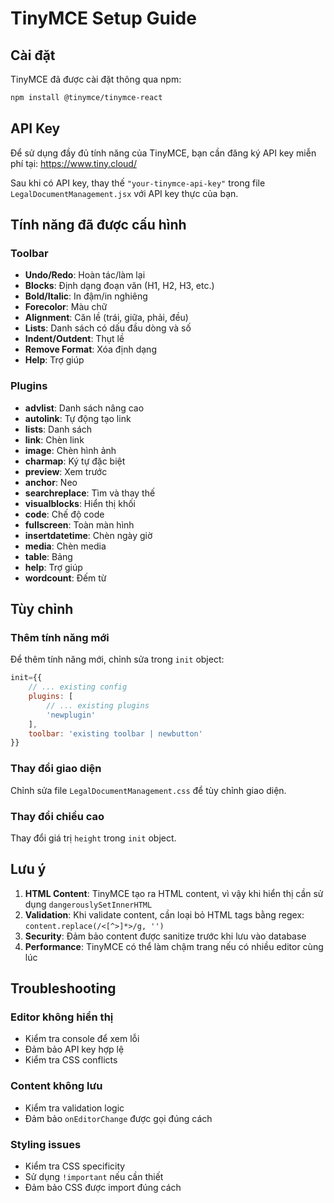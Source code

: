 # TinyMCE Setup Guide

## Cài đặt

TinyMCE đã được cài đặt thông qua npm:
```bash
npm install @tinymce/tinymce-react
```

## API Key

Để sử dụng đầy đủ tính năng của TinyMCE, bạn cần đăng ký API key miễn phí tại: https://www.tiny.cloud/

Sau khi có API key, thay thế `"your-tinymce-api-key"` trong file `LegalDocumentManagement.jsx` với API key thực của bạn.

## Tính năng đã được cấu hình

### Toolbar
- **Undo/Redo**: Hoàn tác/làm lại
- **Blocks**: Định dạng đoạn văn (H1, H2, H3, etc.)
- **Bold/Italic**: In đậm/in nghiêng
- **Forecolor**: Màu chữ
- **Alignment**: Căn lề (trái, giữa, phải, đều)
- **Lists**: Danh sách có dấu đầu dòng và số
- **Indent/Outdent**: Thụt lề
- **Remove Format**: Xóa định dạng
- **Help**: Trợ giúp

### Plugins
- **advlist**: Danh sách nâng cao
- **autolink**: Tự động tạo link
- **lists**: Danh sách
- **link**: Chèn link
- **image**: Chèn hình ảnh
- **charmap**: Ký tự đặc biệt
- **preview**: Xem trước
- **anchor**: Neo
- **searchreplace**: Tìm và thay thế
- **visualblocks**: Hiển thị khối
- **code**: Chế độ code
- **fullscreen**: Toàn màn hình
- **insertdatetime**: Chèn ngày giờ
- **media**: Chèn media
- **table**: Bảng
- **help**: Trợ giúp
- **wordcount**: Đếm từ

## Tùy chỉnh

### Thêm tính năng mới
Để thêm tính năng mới, chỉnh sửa trong `init` object:

```javascript
init={{
    // ... existing config
    plugins: [
        // ... existing plugins
        'newplugin'
    ],
    toolbar: 'existing toolbar | newbutton'
}}
```

### Thay đổi giao diện
Chỉnh sửa file `LegalDocumentManagement.css` để tùy chỉnh giao diện.

### Thay đổi chiều cao
Thay đổi giá trị `height` trong `init` object.

## Lưu ý

1. **HTML Content**: TinyMCE tạo ra HTML content, vì vậy khi hiển thị cần sử dụng `dangerouslySetInnerHTML`
2. **Validation**: Khi validate content, cần loại bỏ HTML tags bằng regex: `content.replace(/<[^>]*>/g, '')`
3. **Security**: Đảm bảo content được sanitize trước khi lưu vào database
4. **Performance**: TinyMCE có thể làm chậm trang nếu có nhiều editor cùng lúc

## Troubleshooting

### Editor không hiển thị
- Kiểm tra console để xem lỗi
- Đảm bảo API key hợp lệ
- Kiểm tra CSS conflicts

### Content không lưu
- Kiểm tra validation logic
- Đảm bảo `onEditorChange` được gọi đúng cách

### Styling issues
- Kiểm tra CSS specificity
- Sử dụng `!important` nếu cần thiết
- Đảm bảo CSS được import đúng cách
